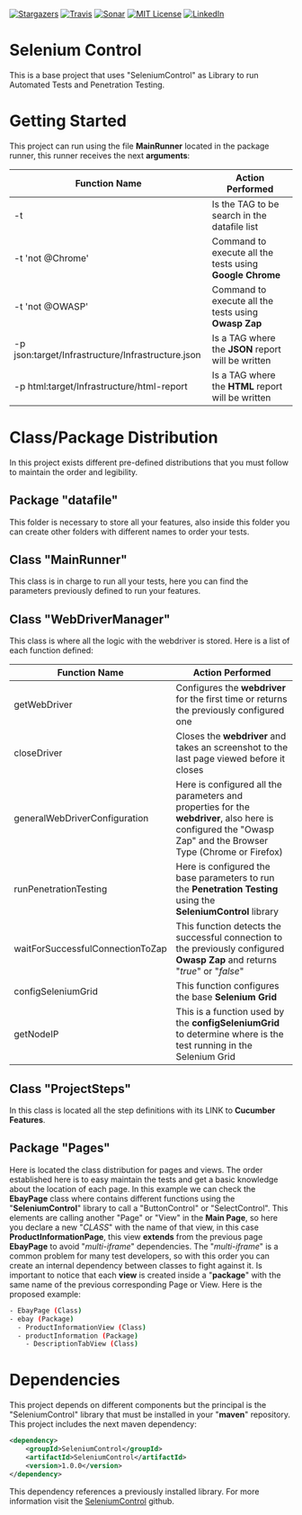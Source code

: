 [![Stargazers][stars-shield]][stars-url]
[![Travis][travis-shield]][travis-url]
[![Sonar][sonar-shield]][sonar-url]
[![MIT License][license-shield]][license-url]
[![LinkedIn][linkedin-shield]][linkedin-url]

# Selenium Control
This is a base project that uses "SeleniumControl" as Library to run Automated Tests and Penetration Testing.

# Getting Started
This project can run using the file **MainRunner** located in the package runner, this runner receives the next **arguments**:

|Function Name                                      |Action Performed|
|---                                                |---|
|-t                                                 |Is the TAG to be search in the datafile list|
|-t 'not @Chrome'                                   |Command to execute all the tests using **Google Chrome**|
|-t 'not @OWASP'                                    |Command to execute all the tests using **Owasp Zap**|
|-p json:target/Infrastructure/Infrastructure.json  |Is a TAG where the **JSON** report will be written|
|-p html:target/Infrastructure/html-report          |Is a TAG where the **HTML** report will be written|

# Class/Package Distribution
In this project exists different pre-defined distributions that you must follow to maintain the order and legibility.

## Package "datafile"
This folder is necessary to store all your features, also inside this folder you can create other folders with different names to order your tests.

## Class "MainRunner"
This class is in charge to run all your tests, here you can find the parameters previously defined to run your features.

## Class "WebDriverManager"
This class is where all the logic with the webdriver is stored. Here is a list of each function defined:

|Function Name                      |Action Performed|
|---                                |---|
|getWebDriver                       |Configures the **webdriver** for the first time or returns the previously configured one |
|closeDriver                        |Closes the **webdriver** and takes an screenshot to the last page viewed before it closes |
|generalWebDriverConfiguration      |Here is configured all the parameters and properties for the **webdriver**, also here is configured the "Owasp Zap" and the Browser Type (Chrome or Firefox) |
|runPenetrationTesting              |Here is configured the base parameters to run the **Penetration Testing** using the **SeleniumControl** library |
|waitForSuccessfulConnectionToZap   |This function detects the successful connection to the previously configured **Owasp Zap** and returns "*true*" or "*false*" |
|configSeleniumGrid                 |This function configures the base **Selenium Grid** |
|getNodeIP                          |This is a function used by the **configSeleniumGrid** to determine where is the test running in the Selenium Grid |

## Class "ProjectSteps" 
In this class is located all the step definitions with its LINK to **Cucumber Features**. 

## Package "Pages"
Here is located the class distribution for pages and views. The order established here is to easy maintain the tests and get a basic knowledge about the location of each page.
In this example we can check the **EbayPage** class where contains different functions using the "**SeleniumControl**" library to call a "ButtonControl" or "SelectControl".
This elements are calling another "Page" or "View" in the **Main Page**, so here you declare a new "*CLASS*" with the name of that view, in this case **ProductInformationPage**,
this view **extends** from the previous page **EbayPage** to avoid "*multi-iframe*" dependencies.
The "*multi-iframe*" is a common problem for many test developers, so with this order you can create an internal dependency between classes to fight against it.
Is important to notice that each **view** is created inside a "**package**" with the same name of the previous corresponding Page or View. Here is the proposed example:

```sh
- EbayPage (Class)
- ebay (Package)
  - ProductInformationView (Class)
  - productInformation (Package)
    - DescriptionTabView (Class)
```

# Dependencies
This project depends on different components but the principal is the "SeleniumControl" library that must be installed in your "**maven**" repository. This project includes the next maven dependency: 

```xml
<dependency>
    <groupId>SeleniumControl</groupId>
    <artifactId>SeleniumControl</artifactId>
    <version>1.0.0</version>
</dependency>
```
This dependency references a previously installed library. For more information visit the [SeleniumControl](https://github.com/jesuslnv/SeleniumControl) github.


<!-- LINKS -->
[stars-shield]: https://img.shields.io/github/stars/jesuslnv/Infrastructure.svg
[stars-url]: https://github.com/jesuslnv/Infrastructure/stargazers
[travis-shield]: https://travis-ci.com/jesuslnv/Infrastructure.svg?branch=master
[travis-url]: https://travis-ci.com/jesuslnv/Infrastructure
[sonar-shield]: https://sonarcloud.io/api/project_badges/measure?project=jesuslnv_Infrastructure&metric=alert_status
[sonar-url]: https://sonarcloud.io/dashboard?id=jesuslnv_Infrastructure
[license-shield]: https://img.shields.io/badge/License-MIT-green.svg
[license-url]: https://github.com/jesuslnv/Infrastructure/blob/master/LICENSE
[linkedin-shield]: https://img.shields.io/badge/-LinkedIn-black.svg?logo=linkedin&colorB=1E5799
[linkedin-url]: https://pe.linkedin.com/in/jesus-luis-neira-vizcarra-27b4b31a